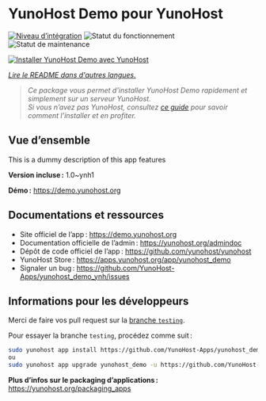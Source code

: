 <!--
Nota bene : ce README est automatiquement généré par <https://github.com/YunoHost/apps/tree/master/tools/readme_generator>
Il NE doit PAS être modifié à la main.
-->

# YunoHost Demo pour YunoHost

[![Niveau d’intégration](https://apps.yunohost.org/badge/integration/yunohost_demo)](https://ci-apps.yunohost.org/ci/apps/yunohost_demo/)
![Statut du fonctionnement](https://apps.yunohost.org/badge/state/yunohost_demo)
![Statut de maintenance](https://apps.yunohost.org/badge/maintained/yunohost_demo)

[![Installer YunoHost Demo avec YunoHost](https://install-app.yunohost.org/install-with-yunohost.svg)](https://install-app.yunohost.org/?app=yunohost_demo)

*[Lire le README dans d'autres langues.](./ALL_README.md)*

> *Ce package vous permet d’installer YunoHost Demo rapidement et simplement sur un serveur YunoHost.*  
> *Si vous n’avez pas YunoHost, consultez [ce guide](https://yunohost.org/install) pour savoir comment l’installer et en profiter.*

## Vue d’ensemble

This is a dummy description of this app features

**Version incluse :** 1.0~ynh1

**Démo :** <https://demo.yunohost.org>
## Documentations et ressources

- Site officiel de l’app : <https://demo.yunohost.org>
- Documentation officielle de l’admin : <https://yunohost.org/admindoc>
- Dépôt de code officiel de l’app : <https://github.com/yunohost/yunohost>
- YunoHost Store : <https://apps.yunohost.org/app/yunohost_demo>
- Signaler un bug : <https://github.com/YunoHost-Apps/yunohost_demo_ynh/issues>

## Informations pour les développeurs

Merci de faire vos pull request sur la [branche `testing`](https://github.com/YunoHost-Apps/yunohost_demo_ynh/tree/testing).

Pour essayer la branche `testing`, procédez comme suit :

```bash
sudo yunohost app install https://github.com/YunoHost-Apps/yunohost_demo_ynh/tree/testing --debug
ou
sudo yunohost app upgrade yunohost_demo -u https://github.com/YunoHost-Apps/yunohost_demo_ynh/tree/testing --debug
```

**Plus d’infos sur le packaging d’applications :** <https://yunohost.org/packaging_apps>
